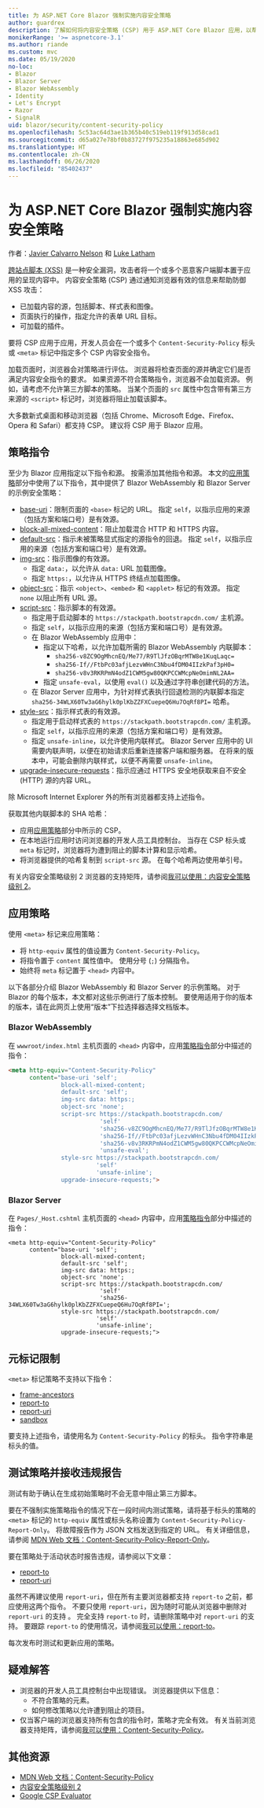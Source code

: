 ```yaml
---
title: 为 ASP.NET Core Blazor 强制实施内容安全策略
author: guardrex
description: 了解如何将内容安全策略 (CSP) 用于 ASP.NET Core Blazor 应用，以帮助防范跨站点脚本 (XSS) 攻击。
monikerRange: '>= aspnetcore-3.1'
ms.author: riande
ms.custom: mvc
ms.date: 05/19/2020
no-loc:
- Blazor
- Blazor Server
- Blazor WebAssembly
- Identity
- Let's Encrypt
- Razor
- SignalR
uid: blazor/security/content-security-policy
ms.openlocfilehash: 5c53ac64d3ae1b365b40c519eb119f913d58cad1
ms.sourcegitcommit: d65a027e78bf0b83727f975235a18863e685d902
ms.translationtype: HT
ms.contentlocale: zh-CN
ms.lasthandoff: 06/26/2020
ms.locfileid: "85402437"
---
```

# <a name="enforce-a-content-security-policy-for-aspnet-core-blazor"></a>为 ASP.NET Core Blazor 强制实施内容安全策略

作者：[Javier Calvarro Nelson](https://github.com/javiercn) 和 [Luke Latham](https://github.com/guardrex)

[跨站点脚本 (XSS)](xref:security/cross-site-scripting) 是一种安全漏洞，攻击者将一个或多个恶意客户端脚本置于应用的呈现内容中。 内容安全策略 (CSP) 通过通知浏览器有效的信息来帮助防御 XSS 攻击：

* 已加载内容的源，包括脚本、样式表和图像。
* 页面执行的操作，指定允许的表单 URL 目标。
* 可加载的插件。

要将 CSP 应用于应用，开发人员会在一个或多个 `Content-Security-Policy` 标头或 `<meta>` 标记中指定多个 CSP 内容安全指令。

加载页面时，浏览器会对策略进行评估。 浏览器将检查页面的源并确定它们是否满足内容安全指令的要求。 如果资源不符合策略指令，浏览器不会加载资源。 例如，请考虑不允许第三方脚本的策略。 当某个页面的 `src` 属性中包含带有第三方来源的 `<script>` 标记时，浏览器将阻止加载该脚本。

大多数新式桌面和移动浏览器（包括 Chrome、Microsoft Edge、Firefox、Opera 和 Safari）都支持 CSP。 建议将 CSP 用于 Blazor 应用。

## <a name="policy-directives"></a>策略指令

至少为 Blazor 应用指定以下指令和源。 按需添加其他指令和源。 本文的[应用策略](#apply-the-policy)部分中使用了以下指令，其中提供了 Blazor WebAssembly 和 Blazor Server 的示例安全策略：

* [base-uri](https://developer.mozilla.org/docs/Web/HTTP/Headers/Content-Security-Policy/base-uri)：限制页面的 `<base>` 标记的 URL。 指定 `self`，以指示应用的来源（包括方案和端口号）是有效源。
* [block-all-mixed-content](https://developer.mozilla.org/docs/Web/HTTP/Headers/Content-Security-Policy/block-all-mixed-content)：阻止加载混合 HTTP 和 HTTPS 内容。
* [default-src](https://developer.mozilla.org/docs/Web/HTTP/Headers/Content-Security-Policy/default-src)：指示未被策略显式指定的源指令的回退。 指定 `self`，以指示应用的来源（包括方案和端口号）是有效源。
* [img-src](https://developer.mozilla.org/docs/Web/HTTP/Headers/Content-Security-Policy/img-src)：指示图像的有效源。
  * 指定 `data:`，以允许从 `data:` URL 加载图像。
  * 指定 `https:`，以允许从 HTTPS 终结点加载图像。
* [object-src](https://developer.mozilla.org/docs/Web/HTTP/Headers/Content-Security-Policy/object-src)：指示 `<object>`、`<embed>` 和 `<applet>` 标记的有效源。 指定 `none` 以阻止所有 URL 源。
* [script-src](https://developer.mozilla.org/docs/Web/HTTP/Headers/Content-Security-Policy/script-src)：指示脚本的有效源。
  * 指定用于启动脚本的 `https://stackpath.bootstrapcdn.com/` 主机源。
  * 指定 `self`，以指示应用的来源（包括方案和端口号）是有效源。
  * 在 Blazor WebAssembly 应用中：
    * 指定以下哈希，以允许加载所需的 Blazor WebAssembly 内联脚本：
      * `sha256-v8ZC9OgMhcnEQ/Me77/R9TlJfzOBqrMTW8e1KuqLaqc=`
      * `sha256-If//FtbPc03afjLezvWHnC3Nbu4fDM04IIzkPaf3pH0=`
      * `sha256-v8v3RKRPmN4odZ1CWM5gw80QKPCCWMcpNeOmimNL2AA=`
    * 指定 `unsafe-eval`，以使用 `eval()` 以及通过字符串创建代码的方法。
  * 在 Blazor Server 应用中，为针对样式表执行回退检测的内联脚本指定 `sha256-34WLX60Tw3aG6hylk0plKbZZFXCuepeQ6Hu7OqRf8PI=` 哈希。
* [style-src](https://developer.mozilla.org/docs/Web/HTTP/Headers/Content-Security-Policy/style-src)：指示样式表的有效源。
  * 指定用于启动样式表的 `https://stackpath.bootstrapcdn.com/` 主机源。
  * 指定 `self`，以指示应用的来源（包括方案和端口号）是有效源。
  * 指定 `unsafe-inline`，以允许使用内联样式。 Blazor Server 应用中的 UI 需要内联声明，以便在初始请求后重新连接客户端和服务器。 在将来的版本中，可能会删除内联样式，以便不再需要 `unsafe-inline`。
* [upgrade-insecure-requests](https://developer.mozilla.org/docs/Web/HTTP/Headers/Content-Security-Policy/upgrade-insecure-requests)：指示应通过 HTTPS 安全地获取来自不安全 (HTTP) 源的内容 URL。

除 Microsoft Internet Explorer 外的所有浏览器都支持上述指令。

获取其他内联脚本的 SHA 哈希：

* 应用[应用策略](#apply-the-policy)部分中所示的 CSP。
* 在本地运行应用时访问浏览器的开发人员工具控制台。 当存在 CSP 标头或 `meta` 标记时，浏览器将为遭到阻止的脚本计算和显示哈希。
* 将浏览器提供的哈希复制到 `script-src` 源。 在每个哈希两边使用单引号。

有关内容安全策略级别 2 浏览器的支持矩阵，请参阅[我可以使用：内容安全策略级别 2](https://www.caniuse.com/#feat=contentsecuritypolicy2)。

## <a name="apply-the-policy"></a>应用策略

使用 `<meta>` 标记来应用策略：

* 将 `http-equiv` 属性的值设置为 `Content-Security-Policy`。
* 将指令置于 `content` 属性值中。 使用分号 (`;`) 分隔指令。
* 始终将 `meta` 标记置于 `<head>` 内容中。

以下各部分介绍 Blazor WebAssembly 和 Blazor Server 的示例策略。 对于 Blazor 的每个版本，本文都对这些示例进行了版本控制。 要使用适用于你的版本的版本，请在此网页上使用“版本”下拉选择器选择文档版本。

### Blazor WebAssembly

在 `wwwroot/index.html` 主机页面的 `<head>` 内容中，应用[策略指令](#policy-directives)部分中描述的指令：

```html
<meta http-equiv="Content-Security-Policy" 
      content="base-uri 'self';
               block-all-mixed-content;
               default-src 'self';
               img-src data: https:;
               object-src 'none';
               script-src https://stackpath.bootstrapcdn.com/ 
                          'self' 
                          'sha256-v8ZC9OgMhcnEQ/Me77/R9TlJfzOBqrMTW8e1KuqLaqc=' 
                          'sha256-If//FtbPc03afjLezvWHnC3Nbu4fDM04IIzkPaf3pH0=' 
                          'sha256-v8v3RKRPmN4odZ1CWM5gw80QKPCCWMcpNeOmimNL2AA=' 
                          'unsafe-eval';
               style-src https://stackpath.bootstrapcdn.com/
                         'self'
                         'unsafe-inline';
               upgrade-insecure-requests;">
```

### Blazor Server

在 `Pages/_Host.cshtml` 主机页面的 `<head>` 内容中，应用[策略指令](#policy-directives)部分中描述的指令：

```cshtml
<meta http-equiv="Content-Security-Policy" 
      content="base-uri 'self';
               block-all-mixed-content;
               default-src 'self';
               img-src data: https:;
               object-src 'none';
               script-src https://stackpath.bootstrapcdn.com/ 
                          'self' 
                          'sha256-34WLX60Tw3aG6hylk0plKbZZFXCuepeQ6Hu7OqRf8PI=';
               style-src https://stackpath.bootstrapcdn.com/
                         'self' 
                         'unsafe-inline';
               upgrade-insecure-requests;">
```

## <a name="meta-tag-limitations"></a>元标记限制

`<meta>` 标记策略不支持以下指令：

* [frame-ancestors](https://developer.mozilla.org/docs/Web/HTTP/Headers/Content-Security-Policy/frame-ancestors)
* [report-to](https://developer.mozilla.org/docs/Web/HTTP/Headers/Content-Security-Policy/report-to)
* [report-uri](https://developer.mozilla.org/docs/Web/HTTP/Headers/Content-Security-Policy/report-uri)
* [sandbox](https://developer.mozilla.org/docs/Web/HTTP/Headers/Content-Security-Policy/sandbox)

要支持上述指令，请使用名为 `Content-Security-Policy` 的标头。 指令字符串是标头的值。

## <a name="test-a-policy-and-receive-violation-reports"></a>测试策略并接收违规报告

测试有助于确认在生成初始策略时不会无意中阻止第三方脚本。

要在不强制实施策略指令的情况下在一段时间内测试策略，请将基于标头的策略的 `<meta>` 标记的 `http-equiv` 属性或标头名称设置为 `Content-Security-Policy-Report-Only`。 将故障报告作为 JSON 文档发送到指定的 URL。 有关详细信息，请参阅 [MDN Web 文档：Content-Security-Policy-Report-Only](https://developer.mozilla.org/docs/Web/HTTP/Headers/Content-Security-Policy-Report-Only)。

要在策略处于活动状态时报告违规，请参阅以下文章：

* [report-to](https://developer.mozilla.org/docs/Web/HTTP/Headers/Content-Security-Policy/report-to)
* [report-uri](https://developer.mozilla.org/docs/Web/HTTP/Headers/Content-Security-Policy/report-uri)

虽然不再建议使用 `report-uri`，但在所有主要浏览器都支持 `report-to` 之前，都应使用这两个指令。 不要只使用 `report-uri`，因为随时可能从浏览器中删除对 `report-uri` 的支持 。 完全支持 `report-to` 时，请删除策略中对 `report-uri` 的支持。 要跟踪 `report-to` 的使用情况，请参阅[我可以使用：report-to](https://caniuse.com/#feat=mdn-http_headers_csp_content-security-policy_report-to)。

每次发布时测试和更新应用的策略。

## <a name="troubleshoot"></a>疑难解答

* 浏览器的开发人员工具控制台中出现错误。 浏览器提供以下信息：
  * 不符合策略的元素。
  * 如何修改策略以允许遭到阻止的项目。
* 仅当客户端的浏览器支持所有包含的指令时，策略才完全有效。 有关当前浏览器支持矩阵，请参阅[我可以使用：Content-Security-Policy](https://caniuse.com/#search=Content-Security-Policy)。

## <a name="additional-resources"></a>其他资源

* [MDN Web 文档：Content-Security-Policy](https://developer.mozilla.org/docs/Web/HTTP/Headers/Content-Security-Policy)
* [内容安全策略级别 2](https://www.w3.org/TR/CSP2/)
* [Google CSP Evaluator](https://csp-evaluator.withgoogle.com/)
